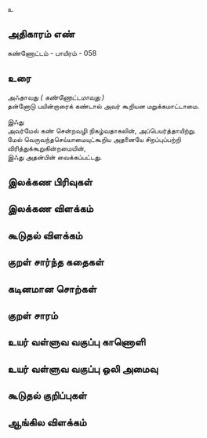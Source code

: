 உ


## அதிகாரம் எண்

கண்ணோட்டம் - பாயிரம் - 058
## உரை

அஃதாவது _( கண்ணோட்டமாவது )_  
தன்னோடு பயின்றாரைக் கண்டால் அவர் கூறியன மறுக்கமாட்டாமை.  

இஃது  
அவர்மேல் கண் சென்றவழி நிகழ்வதாகலின், அப்பெயர்த்தாயிற்று.  
மேல் வெருவந்தசெய்யாமையுட்கூறிய அதனையே சிறப்புப்பற்றி விரித்துக்கூறுகின்றமையின்,  
இஃது அதன்பின் வைக்கப்பட்டது.

## இலக்கண பிரிவுகள் 


## இலக்கண விளக்கம்


## கூடுதல் விளக்கம்


## குறள் சார்ந்த கதைகள் 


## கடினமான சொற்கள்


## குறள் சாரம் 


## உயர் வள்ளுவ வகுப்பு காணொளி


## உயர் வள்ளுவ வகுப்பு ஒலி அமைவு 


## கூடுதல் குறிப்புகள்


## ஆங்கில விளக்கம்

